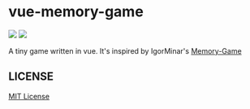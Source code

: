 vue-memory-game
==================
![][david-url]
![][license-url]

A tiny game written in vue. It's inspired by IgorMinar's [Memory-Game](https://github.com/IgorMinar/Memory-Game)




## LICENSE ##

[MIT License](https://raw.githubusercontent.com/leftstick/vue-memory-game/master/LICENSE)


[david-url]: https://david-dm.org/leftstick/vue-memory-game.png
[license-url]: https://img.shields.io/github/license/leftstick/vue-memory-game.svg
